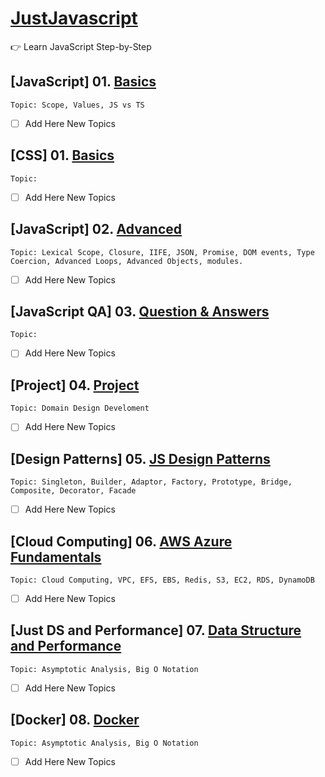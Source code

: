 # [JustJavascript](https://justjavascript.com/)

:point_right: Learn JavaScript Step-by-Step

## [JavaScript] 01. [Basics](https://github.com/kambleaa007/Javascript/tree/master/1.%20JavaScript%20Basics)

    Topic: Scope, Values, JS vs TS

- [ ] Add Here New Topics

## [CSS] 01. [Basics](https://github.com/kambleaa007/Javascript/tree/master/1.%20CSS%20Basics)

    Topic:

- [ ] Add Here New Topics

## [JavaScript] 02. [Advanced](https://github.com/kambleaa007/Javascript/tree/master/2.%20JavaScript%20Advanced)

    Topic: Lexical Scope, Closure, IIFE, JSON, Promise, DOM events, Type Coercion, Advanced Loops, Advanced Objects, modules.

- [ ] Add Here New Topics

## [JavaScript QA] 03. [Question & Answers](https://github.com/kambleaa007/Javascript/tree/master/3.%20JavaScript%20QA)

    Topic:

- [ ] Add Here New Topics

## [Project] 04. [Project](https://github.com/kambleaa007/Javascript/tree/master/4.%20Project)

    Topic: Domain Design Develoment

- [ ] Add Here New Topics

## [Design Patterns] 05. [JS Design Patterns](https://github.com/kambleaa007/Javascript/tree/master/5.%20Design%20Patterns)

    Topic: Singleton, Builder, Adaptor, Factory, Prototype, Bridge, Composite, Decorator, Facade

- [ ] Add Here New Topics

## [Cloud Computing] 06. [AWS Azure Fundamentals](https://github.com/kambleaa007/Javascript/tree/master/6.%20AWS%20Azure)

    Topic: Cloud Computing, VPC, EFS, EBS, Redis, S3, EC2, RDS, DynamoDB

- [ ] Add Here New Topics

## [Just DS and Performance] 07. [Data Structure and Performance](https://github.com/kambleaa007/Javascript/tree/master/7.%20DS%20%26%20Performance)

    Topic: Asymptotic Analysis, Big O Notation

- [ ] Add Here New Topics

## [Docker] 08. [Docker](https://github.com/kambleaa007/Javascript/tree/master/7.%20DS%20%26%20Performance)

    Topic: Asymptotic Analysis, Big O Notation

- [ ] Add Here New Topics